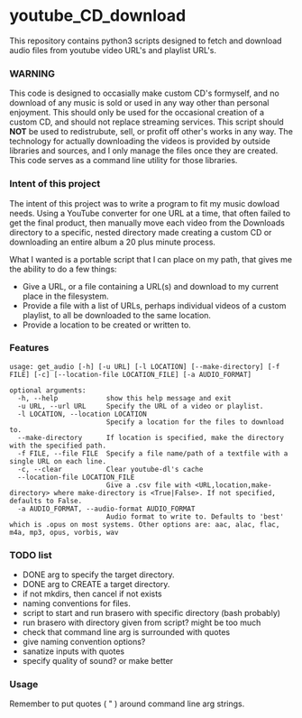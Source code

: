 # youtube_CD_download
This repository contains python3 scripts designed to fetch and download audio files from youtube video URL's and playlist URL's.

### WARNING
This code is designed to occasially make custom CD's formyself, and no download of any music is sold or used in any way other than personal
enjoyment. This should only be used for the occasional creation of a custom CD, and should not replace streaming services. This script should **NOT**
be used to redistrubute, sell, or profit off other's works in any way. The technology for actually downloading the videos is provided by outside 
libraries and sources, and I only manage the files once they are created. This code serves as a command line utility for those libraries.

### Intent of this project
The intent of this project was to write a program to fit my music dowload needs. Using a YouTube converter for one URL at a time,
that often failed to get the final product, then manually move each video from the Downloads directory to a specific, nested directory 
made creating a custom CD or downloading an entire album a 20 plus minute process. 

What I wanted is a portable script that I can place on my path, that gives me the ability to do a few things:
* Give a URL, or a file containing a URL(s) and download to my current place in the filesystem.
* Provide a file with a list of URLs, perhaps individual videos of a custom playlist, to all be downloaded to the same location.
* Provide a location to be created or written to.


### Features

```
usage: get_audio [-h] [-u URL] [-l LOCATION] [--make-directory] [-f FILE] [-c] [--location-file LOCATION_FILE] [-a AUDIO_FORMAT]

optional arguments:
  -h, --help            show this help message and exit
  -u URL, --url URL     Specify the URL of a video or playlist.
  -l LOCATION, --location LOCATION
                        Specify a location for the files to download to.
  --make-directory      If location is specified, make the directory with the specified path.
  -f FILE, --file FILE  Specify a file name/path of a textfile with a single URL on each line.
  -c, --clear           Clear youtube-dl's cache
  --location-file LOCATION_FILE
                        Give a .csv file with <URL,location,make-directory> where make-directory is <True|False>. If not specified, defaults to False.
  -a AUDIO_FORMAT, --audio-format AUDIO_FORMAT
                        Audio format to write to. Defaults to 'best' which is .opus on most systems. Other options are: aac, alac, flac, m4a, mp3, opus, vorbis, wav
```


### TODO list
* DONE arg to specify the target directory.
* DONE arg to CREATE a target directory.
* if not mkdirs, then cancel if not exists
* naming conventions for files.
* script to start and run brasero with specific directory (bash probably)
* run brasero with directory given from script? might be too much
* check that command line arg is surrounded with quotes
* give naming convention options?
* sanatize inputs with quotes
* specify quality of sound? or make better


### Usage
Remember to put quotes ( " ) around command line arg strings.

